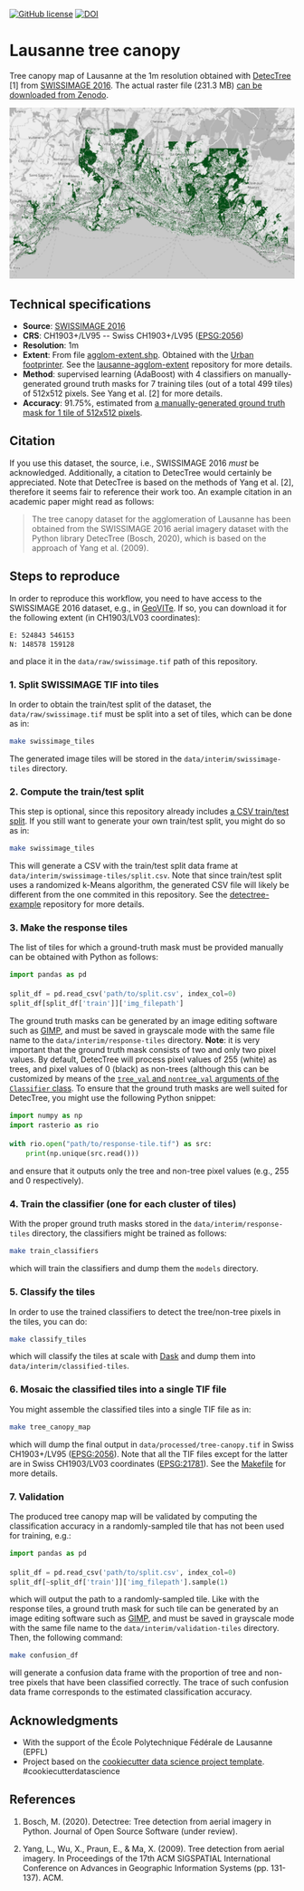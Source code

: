 [![GitHub license](https://img.shields.io/github/license/martibosch/lausanne-tree-canopy.svg)](https://github.com/martibosch/lausanne-tree-canopy/blob/master/LICENSE)
[![DOI](https://zenodo.org/badge/DOI/10.5281/zenodo.4310112.svg)](https://doi.org/10.5281/zenodo.4310112)

# Lausanne tree canopy

Tree canopy map of Lausanne at the 1m resolution obtained with [DetecTree](https://github.com/martibosch/detectree) [1] from [SWISSIMAGE 2016](https://shop.swisstopo.admin.ch/en/products/images/ortho_images). The actual raster file (231.3 MB) [can be downloaded from Zenodo](https://doi.org/10.5281/zenodo.4310112).

![Figure](figure.png)

## Technical specifications

* **Source**: [SWISSIMAGE 2016](https://shop.swisstopo.admin.ch/en/products/images/ortho_images)
* **CRS**: CH1903+/LV95 -- Swiss CH1903+/LV95 ([EPSG:2056](https://epsg.io/2056))
* **Resolution**: 1m
* **Extent**: From file [agglom-extent.shp](https://github.com/martibosch/lausanne-tree-canopy/blob/master/data/raw/agglom-extent.shp). Obtained with the [Urban footprinter](https://github.com/martibosch/urban-footprinter). See the [lausanne-agglom-extent](https://github.com/martibosch/lausanne-agglom-extent) repository for more details.
* **Method**: supervised learning (AdaBoost) with 4 classifiers on manually-generated ground truth masks for 7 training tiles (out of a total 499 tiles) of 512x512 pixels. See Yang et al. [2] for more details.
* **Accuracy**: 91.75%, estimated from [a manually-generated ground truth mask for 1 tile of 512x512 pixels](https://github.com/martibosch/lausanne-tree-canopy/blob/master/data/interim/validation-tiles/tile_16384-2560.tif).

## Citation

If you use this dataset, the source, i.e., SWISSIMAGE 2016 *must* be acknowledged. Additionally, a citation to DetecTree would certainly be appreciated. Note that DetecTree is based on the methods of Yang et al. [2], therefore it seems fair to reference their work too. An example citation in an academic paper might read as follows:

> The tree canopy dataset for the agglomeration of Lausanne has been obtained from the SWISSIMAGE 2016 aerial imagery dataset with the Python library DetecTree (Bosch, 2020), which is based on the approach of Yang et al. (2009).

## Steps to reproduce

In order to reproduce this workflow, you need to have access to the SWISSIMAGE 2016 dataset, e.g., in [GeoVITe](https://geovite.ethz.ch). If so, you can download it for the following extent (in CH1903/LV03 coordinates):

```
E: 524843 546153
N: 148578 159128
```

and place it in the `data/raw/swissimage.tif` path of this repository.

### 1. Split SWISSIMAGE TIF into tiles

In order to obtain the train/test split of the dataset, the `data/raw/swissimage.tif` must be split into a set of tiles, which can be done as in:

```bash
make swissimage_tiles
```

The generated image tiles will be stored in the `data/interim/swissimage-tiles` directory.

### 2. Compute the train/test split

This step is optional, since this repository already includes [a CSV train/test split](https://github.com/martibosch/lausanne-tree-canopy/blob/master/data/interim/swissimage-tiles/split.csv). If you still want to generate your own train/test split, you might do so as in:

```bash
make swissimage_tiles
```

This will generate a CSV with the train/test split data frame at `data/interim/swissimage-tiles/split.csv`. Note that since train/test split uses a randomized k-Means algorithm, the generated CSV file will likely be different from the one commited in this repository. See the [detectree-example](https://github.com/martibosch/detectree-example) repository for more details.

### 3. Make the response tiles

The list of tiles for which a ground-truth mask must be provided manually can be obtained with Python as follows:

```python
import pandas as pd

split_df = pd.read_csv('path/to/split.csv', index_col=0)
split_df[split_df['train']]['img_filepath']
```

The ground truth masks can be generated by an image editing software such as [GIMP](https://www.gimp.org/), and must be saved in grayscale mode with the same file name to the `data/interim/response-tiles` directory.
**Note**: it is very important that the ground truth mask consists of two and only two pixel values. By default, DetecTree will process pixel values of 255 (white) as trees, and pixel values of 0 (black) as non-trees (although this can be customized by means of the [`tree_val` and `nontree_val` arguments of the `Classifier` class](https://detectree.readthedocs.io/en/latest/pixel_classification.html#detectree.Classifier). To ensure that the ground truth masks are well suited for DetecTree, you might use the following Python snippet:

```python
import numpy as np
import rasterio as rio

with rio.open("path/to/response-tile.tif") as src:
    print(np.unique(src.read()))
```

and ensure that it outputs only the tree and non-tree pixel values (e.g., 255 and 0 respectively).


### 4. Train the classifier (one for each cluster of tiles)

With the proper ground truth masks stored in the `data/interim/response-tiles` directory, the classifiers might be trained as follows:


```bash
make train_classifiers
```

which will train the classifiers and dump them the `models` directory.

### 5. Classify the tiles

In order to use the trained classifiers to detect the tree/non-tree pixels in the tiles, you can do:

```bash
make classify_tiles
```

which will classify the tiles at scale with [Dask](https://dask.org/) and dump them into `data/interim/classified-tiles`.

### 6. Mosaic the classified tiles into a single TIF file

You might assemble the classified tiles into a single TIF file as in:

```bash
make tree_canopy_map
```

which will dump the final output in `data/processed/tree-canopy.tif` in Swiss CH1903+/LV95 ([EPSG:2056](https://epsg.io/2056)). Note that all the TIF files except for the latter are in Swiss CH1903/LV03 coordinates ([EPSG:21781](https://epsg.io/21781)). See the [Makefile](https://github.com/martibosch/lausanne-tree-canopy/blob/master/Makefile.csv#L150-L157) for more details.

### 7. Validation

The produced tree canopy map will be validated by computing the classification accuracy in a randomly-sampled tile that has not been used for training, e.g.:

```python
import pandas as pd

split_df = pd.read_csv('path/to/split.csv', index_col=0)
split_df[~split_df['train']]['img_filepath'].sample(1)
```

which will output the path to a randomly-sampled tile. Like with the response tiles, a ground truth mask for such tile can be generated by an image editing software such as [GIMP](https://www.gimp.org/), and must be saved in grayscale mode with the same file name to the `data/interim/validation-tiles` directory. Then, the following command:

```bash
make confusion_df
```

will generate a confusion data frame with the proportion of tree and non-tree pixels that have been classified correctly. The trace of such confusion data frame corresponds to the estimated classification accuracy.

## Acknowledgments

* With the support of the École Polytechnique Fédérale de Lausanne (EPFL)
* Project based on the [cookiecutter data science project template](https://drivendata.github.io/cookiecutter-data-science). #cookiecutterdatascience

## References

1. Bosch, M. (2020). Detectree: Tree detection from aerial imagery in Python. Journal of Open Source  Software (under review).

2. Yang, L., Wu, X., Praun, E., & Ma, X. (2009). Tree detection from aerial imagery. In Proceedings of the 17th ACM SIGSPATIAL International Conference on Advances in Geographic Information Systems (pp. 131-137). ACM.
